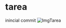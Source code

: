 # tarea
inincial commit
![ImgTarea]([UrlImg](https://postimg.cc/Jt5Q9nJ2][img]https://i.postimg.cc/Jt5Q9nJ2/Screenshot-20230717-204212.png[/img][/url])https://postimg.cc/Jt5Q9nJ2][img]https://i.postimg.cc/Jt5Q9nJ2/Screenshot-20230717-204212.png[/img][/url])
